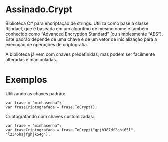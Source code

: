 # Assinado.Crypt
Biblioteca C# para encriptação de strings.
Utiliza como base a classe Rijndael, que é baseada em um algoritmo de mesmo nome e também conhecido como “Advanced Encryption Standard” (ou simplesmente “AES”).
Este padrão depende de uma chave e de um vetor de inicialização para a execução de operações de criptografia.

A biblioteca já vem com chaves prédefinidas, mas podem ser facilmente alteradas e manipuladas.

# Exemplos

Utilizando as chaves padrão:

    var frase = "minhasenha";
    var fraseCriptografada = frase.ToCrypt();

Criptografando com chaves customizadas:

    var frase = "minhasenha";
    var fraseCriptografada = frase.ToCrypt("gpjh387df2ghj65l", "l2345hsjfghjk54g");
